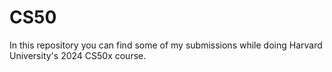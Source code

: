 # CS50
In this repository you can find some of my submissions while doing Harvard University's 2024 CS50x course. 
